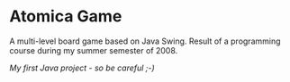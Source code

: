 Atomica Game
============

A multi-level board game based on Java Swing. Result of a programming course during my summer semester of 2008.

*My first Java project - so be careful ;-)*